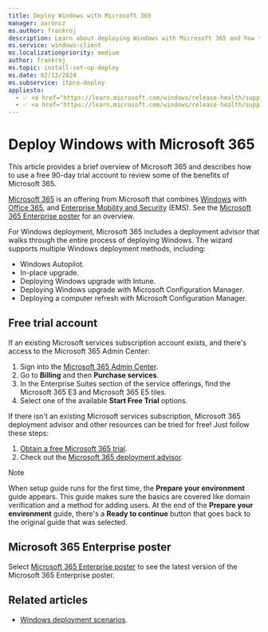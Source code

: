 ```yaml
---
title: Deploy Windows with Microsoft 365
manager: aaroncz
ms.author: frankroj
description: Learn about deploying Windows with Microsoft 365 and how to use a free 90-day trial account to review some of the benefits of Microsoft 365.
ms.service: windows-client
ms.localizationpriority: medium
author: frankroj
ms.topic: install-set-up-deploy
ms.date: 02/13/2024
ms.subservice: itpro-deploy
appliesto:
  - ✅ <a href="https://learn.microsoft.com/windows/release-health/supported-versions-windows-client" target="_blank">Windows 11</a>
  - ✅ <a href="https://learn.microsoft.com/windows/release-health/supported-versions-windows-client" target="_blank">Windows 10</a>
---
```


# Deploy Windows with Microsoft 365

This article provides a brief overview of Microsoft 365 and describes how to use a free 90-day trial account to review some of the benefits of Microsoft 365.

[Microsoft 365](https://www.microsoft.com/microsoft-365) is an offering from Microsoft that combines [Windows](https://www.microsoft.com/windows/features) with [Office 365](https://www.microsoft.com/microsoft-365/office-365), and [Enterprise Mobility and Security](https://www.microsoft.com/security/business) (EMS). See the [Microsoft 365 Enterprise poster](#microsoft-365-enterprise-poster) for an overview.

For Windows deployment, Microsoft 365 includes a deployment advisor that walks through the entire process of deploying Windows. The wizard supports multiple Windows deployment methods, including:

- Windows Autopilot.
- In-place upgrade.
- Deploying Windows upgrade with Intune.
- Deploying Windows upgrade with Microsoft Configuration Manager.
- Deploying a computer refresh with Microsoft Configuration Manager.

## Free trial account

If an existing Microsoft services subscription account exists, and there's access to the Microsoft 365 Admin Center:

1. Sign into the [Microsoft 365 Admin Center](https://admin.microsoft.com/).
1. Go to **Billing** and then **Purchase services**.
1. In the Enterprise Suites section of the service offerings, find the Microsoft 365 E3 and Microsoft 365 E5 tiles.
1. Select one of the available **Start Free Trial** options.

If there isn't an existing Microsoft services subscription, Microsoft 365 deployment advisor and other resources can be tried for free! Just follow these steps:

1. [Obtain a free Microsoft 365 trial](https://www.microsoft.com/microsoft-365/try).
1. Check out the [Microsoft 365 deployment advisor](https://aka.ms/microsoft365setupguide).

> [!NOTE]
>
> When setup guide runs for the first time, the **Prepare your environment** guide appears. This guide makes sure the basics are covered like domain verification and a method for adding users. At the end of the **Prepare your environment** guide, there's a **Ready to continue** button that goes back to the original guide that was selected.

## Microsoft 365 Enterprise poster

Select [Microsoft 365 Enterprise poster](https://aka.ms/m365eposter) to see the latest version of the Microsoft 365 Enterprise poster.

## Related articles

- [Windows deployment scenarios](windows-deployment-scenarios.md).
